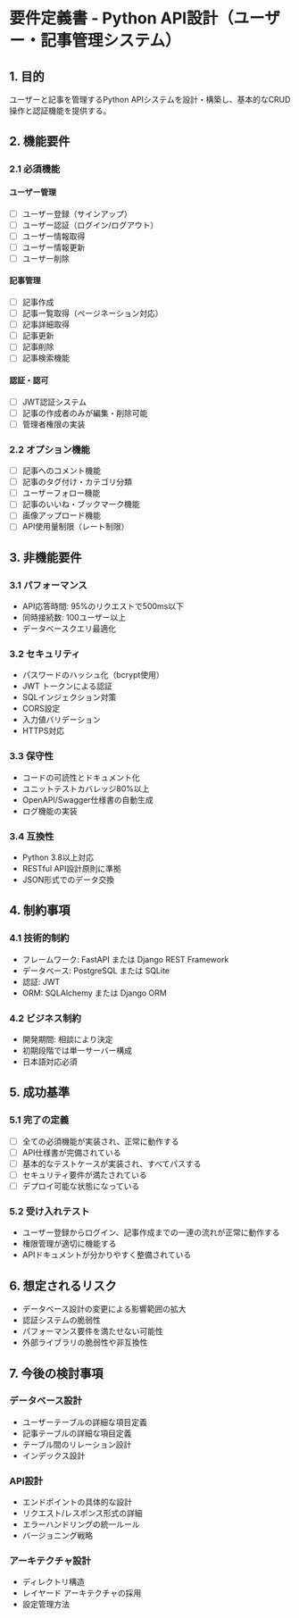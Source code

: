 # 要件定義書 - Python API設計（ユーザー・記事管理システム）

## 1. 目的

ユーザーと記事を管理するPython APIシステムを設計・構築し、基本的なCRUD操作と認証機能を提供する。

## 2. 機能要件

### 2.1 必須機能

#### ユーザー管理
- [ ] ユーザー登録（サインアップ）
- [ ] ユーザー認証（ログイン/ログアウト）
- [ ] ユーザー情報取得
- [ ] ユーザー情報更新
- [ ] ユーザー削除

#### 記事管理
- [ ] 記事作成
- [ ] 記事一覧取得（ページネーション対応）
- [ ] 記事詳細取得
- [ ] 記事更新
- [ ] 記事削除
- [ ] 記事検索機能

#### 認証・認可
- [ ] JWT認証システム
- [ ] 記事の作成者のみが編集・削除可能
- [ ] 管理者権限の実装

### 2.2 オプション機能

- [ ] 記事へのコメント機能
- [ ] 記事のタグ付け・カテゴリ分類
- [ ] ユーザーフォロー機能
- [ ] 記事のいいね・ブックマーク機能
- [ ] 画像アップロード機能
- [ ] API使用量制限（レート制限）

## 3. 非機能要件

### 3.1 パフォーマンス

- API応答時間: 95%のリクエストで500ms以下
- 同時接続数: 100ユーザー以上
- データベースクエリ最適化

### 3.2 セキュリティ

- パスワードのハッシュ化（bcrypt使用）
- JWT トークンによる認証
- SQLインジェクション対策
- CORS設定
- 入力値バリデーション
- HTTPS対応

### 3.3 保守性

- コードの可読性とドキュメント化
- ユニットテストカバレッジ80%以上
- OpenAPI/Swagger仕様書の自動生成
- ログ機能の実装

### 3.4 互換性

- Python 3.8以上対応
- RESTful API設計原則に準拠
- JSON形式でのデータ交換

## 4. 制約事項

### 4.1 技術的制約

- フレームワーク: FastAPI または Django REST Framework
- データベース: PostgreSQL または SQLite
- 認証: JWT
- ORM: SQLAlchemy または Django ORM

### 4.2 ビジネス制約

- 開発期間: 相談により決定
- 初期段階では単一サーバー構成
- 日本語対応必須

## 5. 成功基準

### 5.1 完了の定義

- [ ] 全ての必須機能が実装され、正常に動作する
- [ ] API仕様書が完備されている
- [ ] 基本的なテストケースが実装され、すべてパスする
- [ ] セキュリティ要件が満たされている
- [ ] デプロイ可能な状態になっている

### 5.2 受け入れテスト

- ユーザー登録からログイン、記事作成までの一連の流れが正常に動作する
- 権限管理が適切に機能する
- APIドキュメントが分かりやすく整備されている

## 6. 想定されるリスク

- データベース設計の変更による影響範囲の拡大
- 認証システムの脆弱性
- パフォーマンス要件を満たせない可能性
- 外部ライブラリの脆弱性や非互換性

## 7. 今後の検討事項

### データベース設計
- ユーザーテーブルの詳細な項目定義
- 記事テーブルの詳細な項目定義
- テーブル間のリレーション設計
- インデックス設計

### API設計
- エンドポイントの具体的な設計
- リクエスト/レスポンス形式の詳細
- エラーハンドリングの統一ルール
- バージョニング戦略

### アーキテクチャ設計
- ディレクトリ構造
- レイヤード アーキテクチャの採用
- 設定管理方法